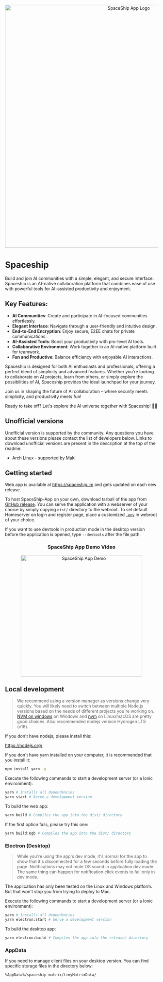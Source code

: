 <p align="center">
  <img src="https://github.com/pixxels-team/Pixxels-App/blob/dev/public/img/homepage-slider/c1.gif?raw=true" alt="SpaceShip App Logo" width="800">
</p>

# Spaceship

Build and join AI communities with a simple, elegant, and secure interface. Spaceship is an AI-native collaboration platform that combines ease of use with powerful tools for AI-assisted productivity and enjoyment.

## Key Features:

- **AI Communities**: Create and participate in AI-focused communities effortlessly.
- **Elegant Interface**: Navigate through a user-friendly and intuitive design.
- **End-to-End Encryption**: Enjoy secure, E2EE chats for private communications.
- **AI-Assisted Tools**: Boost your productivity with pro-level AI tools.
- **Collaborative Environment**: Work together in an AI-native platform built for teamwork.
- **Fun and Productive**: Balance efficiency with enjoyable AI interactions.

Spaceship is designed for both AI enthusiasts and professionals, offering a perfect blend of simplicity and advanced features. Whether you're looking to collaborate on AI projects, learn from others, or simply explore the possibilities of AI, Spaceship provides the ideal launchpad for your journey.

Join us in shaping the future of AI collaboration – where security meets simplicity, and productivity meets fun!

Ready to take off? Let's explore the AI universe together with Spaceship! 🚀✨


## Unofficial versions

Unofficial version is supported by the community. Any questions you have about these versions please contact the list of developers below. Links to download unofficial versions are present in the description at the top of the readme.

- Arch Linux - supported by Maki

## Getting started
Web app is available at https://spaceship.im and gets updated on each new release.

To host SpaceShip-App on your own, download tarball of the app from [GitHub release](https://github.com/pixxels-team/Pixxels-App/releases/latest).
You can serve the application with a webserver of your choice by simply copying `dist/` directory to the webroot. 
To set default Homeserver on login and register page, place a customized [`.env`](.env) in webroot of your choice.

If you want to use devtools in production mode in the desktop version before the application is opened, type `--devtools` after the file path.

<h3 align="center">SpaceShip App Demo Video</h3>

<p align="center">
  <a href="https://www.youtube.com/watch?v=bva3bA2iDBE">
    <img src="https://img.youtube.com/vi/bva3bA2iDBE/0.jpg" alt="SpaceShip App Demo" width="400">
  </a>
</p>

## Local development
> We recommend using a version manager as versions change very quickly. You will likely need to switch 
between multiple Node.js versions based on the needs of different projects you're working on. [NVM on windows](https://github.com/coreybutler/nvm-windows#installation--upgrades) on Windows and [nvm](https://github.com/nvm-sh/nvm) on Linux/macOS are pretty good choices. Also recommended nodejs version Hydrogen LTS (v18).

If you don't have nodejs, please install this:

https://nodejs.org/

If you don't have yarn installed on your computer, it is recommended that you install it:
```sh
npm install yarn -g
```

Execute the following commands to start a development server (or a Ionic environment):
```sh
yarn # Installs all dependencies
yarn start # Serve a development version
```

To build the web app:
```sh
yarn build # Compiles the app into the dist/ directory
```

If the first option fails, please try this one:
```sh
yarn build:8gb # Compiles the app into the dist/ directory
```

### Electron (Desktop)
> While you're using the app's dev mode, it's normal for the app to show that it's disconnected for a few seconds before fully loading the page. Notifications may not mute OS sound in application dev mode. The same thing can happen for notification click events to fail only in dev mode.

The application has only been tested on the Linux and Windows platform. But that won't stop you from trying to deploy to Mac.

Execute the following commands to start a development server (or a Ionic environment):
```sh
yarn # Installs all dependencies
yarn electron:start # Serve a development version
```

To build the desktop app:
```sh
yarn electron:build # Compiles the app into the release/ directory
```

### AppData

If you need to manage client files on your desktop version. You can find specific storage files in the directory below:

    %AppData%/spaceship-matrix/tinyMatrixData/

